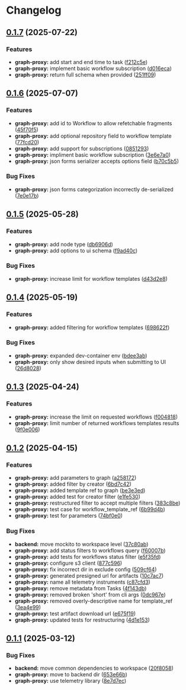 # Changelog

## [0.1.7](https://github.com/DiamondLightSource/workflows/compare/graph-proxy@v0.1.6...graph-proxy@v0.1.7) (2025-07-22)


### Features

* **graph-proxy:** add start and end time to task ([f212c5e](https://github.com/DiamondLightSource/workflows/commit/f212c5e6eec3195f5d2ed71e171e34c1447c05a3))
* **graph-proxy:** implement basic workflow subscription ([d016eca](https://github.com/DiamondLightSource/workflows/commit/d016eca1b869c45ed8a7a2a33b7ac98325ff013f))
* **graph-proxy:** return full schema when provided ([251ff09](https://github.com/DiamondLightSource/workflows/commit/251ff09b3f61b1f8be5589f77b55476dd1112fa5))

## [0.1.6](https://github.com/DiamondLightSource/workflows/compare/graph-proxy@v0.1.5...graph-proxy@v0.1.6) (2025-07-07)


### Features

* **graph-proxy:** add id to Workflow to allow refetchable fragments ([45f70f5](https://github.com/DiamondLightSource/workflows/commit/45f70f5e24005482131e415e6222131ffe355d3e))
* **graph-proxy:** add optional repository field to workflow template ([77fcd20](https://github.com/DiamondLightSource/workflows/commit/77fcd207ce9d2fb837eb706e77391c3d93e7dafa))
* **graph-proxy:** add support for subscriptions ([0851293](https://github.com/DiamondLightSource/workflows/commit/0851293d5df92b6001471d8ce3040606cb63450b))
* **graph-proxy:** impliment basic workflow subscription ([3e6e7a0](https://github.com/DiamondLightSource/workflows/commit/3e6e7a0bacad5fcaa310bec7e841b89894925e7b))
* **graph-proxy:** json forms serializer accepts options field ([b70c5b5](https://github.com/DiamondLightSource/workflows/commit/b70c5b5625c147c35b9ea8cd221acbe5d81d3ce6))


### Bug Fixes

* **graph-proxy:** json forms categorization incorrectly de-serialized ([7e0e17b](https://github.com/DiamondLightSource/workflows/commit/7e0e17b9173e6bbb6256f670dd50b2af0eb05b09))

## [0.1.5](https://github.com/DiamondLightSource/workflows/compare/graph-proxy@v0.1.4...graph-proxy@v0.1.5) (2025-05-28)


### Features

* **graph-proxy:** add node type ([db6906d](https://github.com/DiamondLightSource/workflows/commit/db6906d9a7747a0c3a48a29e29c5dd765385eb38))
* **graph-proxy:** add options to ui schema ([f9ad40c](https://github.com/DiamondLightSource/workflows/commit/f9ad40cb742deb9a81c5ad7465206213c6a9babd))


### Bug Fixes

* **graph-proxy:** increase limit for workflow templates ([d43d2e8](https://github.com/DiamondLightSource/workflows/commit/d43d2e8e88d677c87720612162184dbbd0ad9f16))

## [0.1.4](https://github.com/DiamondLightSource/workflows/compare/graph-proxy@v0.1.3...graph-proxy@v0.1.4) (2025-05-19)


### Features

* **graph-proxy:** added filtering for workflow templates ([698622f](https://github.com/DiamondLightSource/workflows/commit/698622f41c354544123d3242f393dd1470e47089))


### Bug Fixes

* **graph-proxy:** expanded dev-container env ([bdee3ab](https://github.com/DiamondLightSource/workflows/commit/bdee3ab3730d7127ebe2edbd268a33175e259085))
* **graph-proxy:** only show desired inputs when submitting to UI ([26d8028](https://github.com/DiamondLightSource/workflows/commit/26d80284f02137add10167a7cb174cfd86152643))

## [0.1.3](https://github.com/DiamondLightSource/workflows/compare/graph-proxy@v0.1.2...graph-proxy@v0.1.3) (2025-04-24)


### Features

* **graph-proxy:** increase the limit on requested workflows ([f004818](https://github.com/DiamondLightSource/workflows/commit/f00481851d48eaebbd710a74b3c41f937938b712))
* **graph-proxy:** limit number of returned workflows templates results ([9f0e006](https://github.com/DiamondLightSource/workflows/commit/9f0e0065f95c367e4b294e8e4eb5cc852b8c4a6f))
## [0.1.2](https://github.com/DiamondLightSource/workflows/compare/graph-proxy@v0.1.1...graph-proxy@v0.1.2) (2025-04-15)


### Features

* **graph-proxy:** add parameters to graph ([a258172](https://github.com/DiamondLightSource/workflows/commit/a2581726919ff15706a5c16ac4937d19b3750d8a))
* **graph-proxy:** added filter by creator ([6bd7c42](https://github.com/DiamondLightSource/workflows/commit/6bd7c42a0e35d7c14d301cc9f14961df265cbd4b))
* **graph-proxy:** added template ref to graph ([be3e3ed](https://github.com/DiamondLightSource/workflows/commit/be3e3edb0e4ace02c572a1cb2d75f141fe586af5))
* **graph-proxy:** added test for creator filter ([e1fe530](https://github.com/DiamondLightSource/workflows/commit/e1fe530c6cd798d8e7a5d0faa89ebef7f9775a87))
* **graph-proxy:** restructured filter to accept multiple filters ([383c8be](https://github.com/DiamondLightSource/workflows/commit/383c8bebc92c3ecb43ca4b035a427427f78e381b))
* **graph-proxy:** test case for workflow_template_ref ([6b99d4b](https://github.com/DiamondLightSource/workflows/commit/6b99d4b83aa88e4685ea5d8e03223cb2d89f5b0a))
* **graph-proxy:** test for parameters ([74bf0e0](https://github.com/DiamondLightSource/workflows/commit/74bf0e0098b2e247540409617613c91f2ad33587))


### Bug Fixes

* **backend:** move mockito to workspace level ([37c80ab](https://github.com/DiamondLightSource/workflows/commit/37c80ab152ef5610d87578a4602ad8583d0931a1))
* **graph-proxy:** add status filters to workflows query ([f60007b](https://github.com/DiamondLightSource/workflows/commit/f60007b025669baf6cc5d90819290fb1f900e626))
* **graph-proxy:** add tests for workflows status filter ([e5f35fd](https://github.com/DiamondLightSource/workflows/commit/e5f35fd475a6e733c20f612c0321829dd6a99eb6))
* **graph-proxy:** configure s3 client ([877c596](https://github.com/DiamondLightSource/workflows/commit/877c59684e215407d13a25b43d5f5dbf1c165f16))
* **graph-proxy:** fix incorrect dir in exclude config ([509cf64](https://github.com/DiamondLightSource/workflows/commit/509cf6486d2446ce2b1bc28af1da33b8995c4f4a))
* **graph-proxy:** generated presigned url for artifacts ([10c7ac7](https://github.com/DiamondLightSource/workflows/commit/10c7ac7bcae050bc9b1feeb633b761f40c076791))
* **graph-proxy:** name all telemetry instruments ([c87cfd3](https://github.com/DiamondLightSource/workflows/commit/c87cfd3e92685527279f22914b87c8013f2ac4f1))
* **graph-proxy:** remove metadata from Tasks ([4f143db](https://github.com/DiamondLightSource/workflows/commit/4f143db8280af3e08996a99699f6bbcd1d4372f9))
* **graph-proxy:** removed broken 'short' from cli args ([0dc967e](https://github.com/DiamondLightSource/workflows/commit/0dc967e863f4688433e2d4d9fbd97367d4044c62))
* **graph-proxy:** removed overly-descriptive name for template_ref ([3ea4e99](https://github.com/DiamondLightSource/workflows/commit/3ea4e9915a3a1febd5cd63cc0f3fb9fbec8ade34))
* **graph-proxy:** test artifact download url ([e675f19](https://github.com/DiamondLightSource/workflows/commit/e675f19a4cca6451450fa30f1e1af1bec2aac39b))
* **graph-proxy:** updated tests for restructuring ([4d1e153](https://github.com/DiamondLightSource/workflows/commit/4d1e153803a39a8091bfa0559c2f974205870fe7))

## [0.1.1](https://github.com/DiamondLightSource/workflows/compare/graph-proxy@v0.1.0...graph-proxy@v0.1.1) (2025-03-12)


### Bug Fixes

* **backend:** move common dependencies to workspace ([20f8058](https://github.com/DiamondLightSource/workflows/commit/20f8058d311c12a7f4582f2833f5944a697bb1a5))
* **graph-proxy:** move to backend dir ([653e66b](https://github.com/DiamondLightSource/workflows/commit/653e66bae377119c1c225bfe2472bbaa2e0ce5de))
* **graph-proxy:** use telemetry library ([8e7d7ec](https://github.com/DiamondLightSource/workflows/commit/8e7d7ec178e31e053e8c7d5fa9affa5767fed84f))
